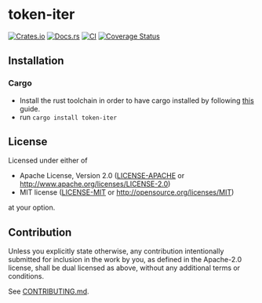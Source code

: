 # token-iter

[![Crates.io](https://img.shields.io/crates/v/token-iter.svg)](https://crates.io/crates/token-iter)
[![Docs.rs](https://docs.rs/token-iter/badge.svg)](https://docs.rs/token-iter)
[![CI](https://github.com/NicholasSterling/token-iter/workflows/CI/badge.svg)](https://github.com/NicholasSterling/token-iter/actions)
[![Coverage Status](https://coveralls.io/repos/github/NicholasSterling/token-iter/badge.svg?branch=main)](https://coveralls.io/github/NicholasSterling/token-iter?branch=main)

## Installation

### Cargo

* Install the rust toolchain in order to have cargo installed by following
  [this](https://www.rust-lang.org/tools/install) guide.
* run `cargo install token-iter`

## License

Licensed under either of

 * Apache License, Version 2.0
   ([LICENSE-APACHE](LICENSE-APACHE) or http://www.apache.org/licenses/LICENSE-2.0)
 * MIT license
   ([LICENSE-MIT](LICENSE-MIT) or http://opensource.org/licenses/MIT)

at your option.

## Contribution

Unless you explicitly state otherwise, any contribution intentionally submitted
for inclusion in the work by you, as defined in the Apache-2.0 license, shall be
dual licensed as above, without any additional terms or conditions.

See [CONTRIBUTING.md](CONTRIBUTING.md).
